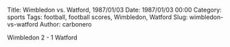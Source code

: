 Title: Wimbledon vs. Watford, 1987/01/03
Date: 1987/01/03 00:00
Category: sports
Tags: football, football scores, Wimbledon, Watford
Slug: wimbledon-vs-watford
Author: carbonero


Wimbledon 2 - 1 Watford
